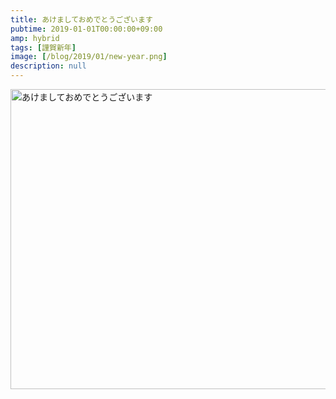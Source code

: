 ```yaml
---
title: あけましておめでとうございます
pubtime: 2019-01-01T00:00:00+09:00
amp: hybrid
tags: [謹賀新年]
image: [/blog/2019/01/new-year.png]
description: null
---
```


<img alt="あけましておめでとうございます" src="/blog/2019/01/new-year.png" width="640" height="480" center />
